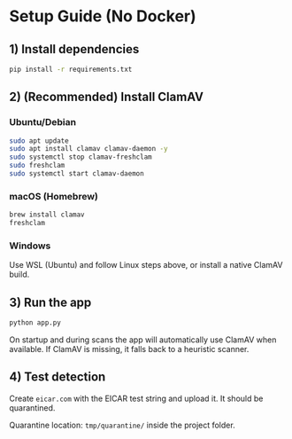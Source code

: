 # Setup Guide (No Docker)

## 1) Install dependencies
```bash
pip install -r requirements.txt
```

## 2) (Recommended) Install ClamAV

### Ubuntu/Debian
```bash
sudo apt update
sudo apt install clamav clamav-daemon -y
sudo systemctl stop clamav-freshclam
sudo freshclam
sudo systemctl start clamav-daemon
```

### macOS (Homebrew)
```bash
brew install clamav
freshclam
```

### Windows
Use WSL (Ubuntu) and follow Linux steps above, or install a native ClamAV build.

## 3) Run the app
```bash
python app.py
```

On startup and during scans the app will automatically use ClamAV when available.
If ClamAV is missing, it falls back to a heuristic scanner.

## 4) Test detection
Create `eicar.com` with the EICAR test string and upload it. It should be quarantined.

Quarantine location: `tmp/quarantine/` inside the project folder.
